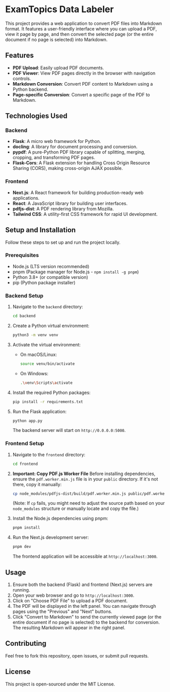 # ExamTopics Data Labeler

This project provides a web application to convert PDF files into Markdown format. It features a user-friendly interface where you can upload a PDF, view it page by page, and then convert the selected page (or the entire document if no page is selected) into Markdown.

## Features

- **PDF Upload**: Easily upload PDF documents.
- **PDF Viewer**: View PDF pages directly in the browser with navigation controls.
- **Markdown Conversion**: Convert PDF content to Markdown using a Python backend.
- **Page-specific Conversion**: Convert a specific page of the PDF to Markdown.

## Technologies Used

### Backend

- **Flask**: A micro web framework for Python.
- **docling**: A library for document processing and conversion.
- **pypdf**: A pure-Python PDF library capable of splitting, merging, cropping, and transforming PDF pages.
- **Flask-Cors**: A Flask extension for handling Cross Origin Resource Sharing (CORS), making cross-origin AJAX possible.

### Frontend

- **Next.js**: A React framework for building production-ready web applications.
- **React**: A JavaScript library for building user interfaces.
- **pdfjs-dist**: A PDF rendering library from Mozilla.
- **Tailwind CSS**: A utility-first CSS framework for rapid UI development.

## Setup and Installation

Follow these steps to set up and run the project locally.

### Prerequisites

- Node.js (LTS version recommended)
- pnpm (Package manager for Node.js - `npm install -g pnpm`)
- Python 3.8+ (or compatible version)
- pip (Python package installer)

### Backend Setup

1.  Navigate to the `backend` directory:
    ```bash
    cd backend
    ```

2.  Create a Python virtual environment:
    ```bash
    python3 -m venv venv
    ```

3.  Activate the virtual environment:
    - On macOS/Linux:
      ```bash
      source venv/bin/activate
      ```
    - On Windows:
      ```bash
      .\venv\Scripts\activate
      ```

4.  Install the required Python packages:
    ```bash
    pip install -r requirements.txt
    ```

5.  Run the Flask application:
    ```bash
    python app.py
    ```
    The backend server will start on `http://0.0.0.0:5000`.

### Frontend Setup

1.  Navigate to the `frontend` directory:
    ```bash
    cd frontend
    ```

2.  **Important: Copy PDF.js Worker File**
    Before installing dependencies, ensure the `pdf.worker.min.js` file is in your `public` directory. If it's not there, copy it manually:
    ```bash
    cp node_modules/pdfjs-dist/build/pdf.worker.min.js public/pdf.worker.min.js
    ```
    (Note: If `cp` fails, you might need to adjust the source path based on your `node_modules` structure or manually locate and copy the file.)

3.  Install the Node.js dependencies using pnpm:
    ```bash
    pnpm install
    ```

4.  Run the Next.js development server:
    ```bash
    pnpm dev
    ```
    The frontend application will be accessible at `http://localhost:3000`.

## Usage

1.  Ensure both the backend (Flask) and frontend (Next.js) servers are running.
2.  Open your web browser and go to `http://localhost:3000`.
3.  Click on "Choose PDF File" to upload a PDF document.
4.  The PDF will be displayed in the left panel. You can navigate through pages using the "Previous" and "Next" buttons.
5.  Click "Convert to Markdown" to send the currently viewed page (or the entire document if no page is selected) to the backend for conversion. The resulting Markdown will appear in the right panel.

## Contributing

Feel free to fork this repository, open issues, or submit pull requests.

## License

This project is open-sourced under the MIT License.